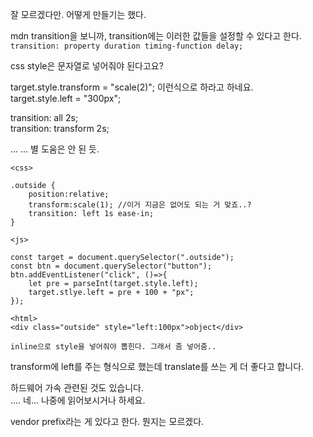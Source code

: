 잘 모르겠다만. 어떻게 만들기는 했다.

mdn transition을 보니까, transition에는 이러한 값들을 설정할 수 있다고 한다.   
`transition: property duration timing-function delay;`

css style은 문자열로 넣어줘야 된다고요?

target.style.transform = "scale(2)"; 이런식으로 하라고 하네요.   
target.style.left = "300px";

transition: all 2s;   
transition: transform 2s;

... ... 별 도움은 안 된 듯.

```
<css>

.outside {
	position:relative;
	transform:scale(1); //이거 지금은 없어도 되는 거 맞죠..?
	transition: left 1s ease-in;
}
```

```
<js>

const target = document.querySelector(".outside");
const btn = document.querySelector("button");
btn.addEventListener("click", ()=>{
	let pre = parseInt(target.style.left);
	target.stlye.left = pre + 100 + "px";
}); 
```

```
<html>
<div class="outside" style="left:100px">object</div>

inline으로 style을 넣어줘야 뽑힌다. 그래서 좀 넣어줌..

```


transform에 left를 주는 형식으로 했는데 translate를 쓰는 게 더 좋다고 합니다.   
  
하드웨어 가속 관련된 것도 있습니다.    
.... 네... 나중에 읽어보시거나 하세요.  

vendor prefix라는 게 있다고 한다. 뭔지는 모르겠다.   
 
